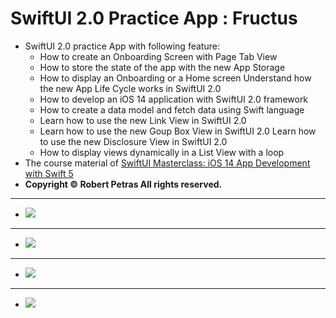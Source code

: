 # SwiftUI 2.0 Practice App : Fructus

* SwiftUI 2.0 practice App with following feature:
  * How to create an Onboarding Screen with Page Tab View
  * How to store the state of the app with the new App Storage
  * How to display an Onboarding or a Home screen Understand how the new App Life Cycle works in SwiftUI 2.0
  * How to develop an iOS 14 application with SwiftUI 2.0 framework
  * How to create a data model and fetch data using Swift language
  * Learn how to use the new Link View in SwiftUI 2.0
  * Learn how to use the new Goup Box View in SwiftUI 2.0 Learn how to use the new Disclosure View in SwiftUI 2.0 
  * How to display views dynamically in a List View with a loop
* The course material of [SwiftUI Masterclass: iOS 14 App Development with Swift 5](https://www.udemy.com/course/swiftui-masterclass-course-ios-development-with-swift/)
* **Copyright © Robert Petras All rights reserved.**

---
* ![](https://i.imgur.com/7Wkk6BZ.png)
---
* ![](https://i.imgur.com/SByNoo9.png)
---
* ![](https://i.imgur.com/H3bhO8f.png)
---
* ![](https://i.imgur.com/w1YJgyc.png)
